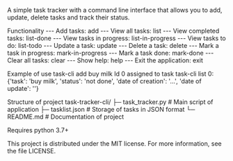 A simple task tracker with a command line interface that allows you to add, update, delete tasks and track their status.

Functionality
--- Add tasks: add <task>
--- View all tasks: list
--- View completed tasks: list-done
--- View tasks in progress: list-in-progress
--- View tasks to do: list-todo
--- Update a task: update <id> <new task>
--- Delete a task: delete <id>
--- Mark a task in progress: mark-in-progress <id>
--- Mark a task done: mark-done <id>
--- Clear all tasks: clear
--- Show help: help
--- Exit the application: exit

Example of use
  task-cli add buy milk
  Id 0 assigned to task
  task-cli list
  0: {'task': 'buy milk', 'status': 'not done', 'date of creation': '...', 'date of update': ''}

Structure of project
task-tracker-cli/
├─ task_tracker.py       # Main script of application
├─ tasklist.json         # Storage of tasks in JSON format
└─ README.md             # Documentation of project

Requires python 3.7+

This project is distributed under the MIT license. For more information, see the file LICENSE.
